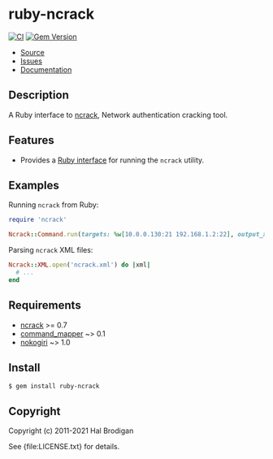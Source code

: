 # ruby-ncrack

[![CI](https://github.com/postmodern/ruby-ncrack/actions/workflows/ruby.yml/badge.svg)](https://github.com/postmodern/ruby-ncrack/actions/workflows/ruby.yml)
[![Gem Version](https://badge.fury.io/rb/ruby-ncrack.svg)](https://badge.fury.io/rb/ruby-ncrack)

* [Source](http://github.com/postmodern/ruby-ncrack)
* [Issues](http://github.com/postmodern/ruby-ncrack/issues)
* [Documentation](http://rubydoc.info/gems/ruby-ncrack/frames)

## Description

A Ruby interface to [ncrack], Network authentication cracking tool.

## Features

* Provides a [Ruby interface][Ncrack::Command] for running the `ncrack` utility.

[Ncrack::Command]: https://rubydoc.info/gems/ruby-ncrack/Ncrack/Command

## Examples

Running `ncrack` from Ruby:

```ruby
require 'ncrack'

Ncrack::Command.run(targets: %w[10.0.0.130:21 192.168.1.2:22], output_xml: 'ncrack.xml')
```

Parsing `ncrack` XML files:

```ruby
Ncrack::XML.open('ncrack.xml') do |xml|
  # ...
end
```

## Requirements

* [ncrack] >= 0.7
* [command_mapper](http://github.com/postmodern/command_mapper.rb#readme) ~> 0.1
* [nokogiri](https://github.com/sparklemotion/nokogiri#readme) ~> 1.0

## Install

```shell
$ gem install ruby-ncrack
```

## Copyright

Copyright (c) 2011-2021 Hal Brodigan

See {file:LICENSE.txt} for details.

[ncrack]: https://nmap.org/ncrack/
